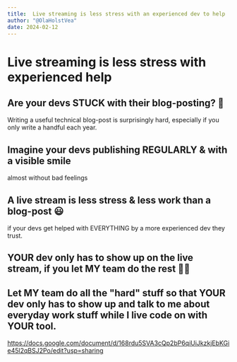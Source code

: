 ```yaml
---
title:  Live streaming is less stress with an experienced dev to help
author: "@OlaHolstVea"
date: 2024-02-12
---
```




# Live streaming is less stress with experienced help

## Are your devs STUCK with their blog-posting? 🤔

Writing a useful technical blog-post is surprisingly hard, especially if you only write a handful each year.

## Imagine your devs publishing REGULARLY & with a visible smile
almost without bad feelings

## A live stream is less stress & less work than a blog-post 😃

if your devs get helped with EVERYTHING by a more experienced dev they trust.

## YOUR dev only has to show up on the live stream, if you let MY team do the rest 👩‍🏫


## Let MY team do all the "hard" stuff so that YOUR dev only has to show up and talk to me about everyday work stuff while I live code on with YOUR tool.

https://docs.google.com/document/d/168rdu5SVA3cQp2bP6qiUiJkzkjEbKGie45l2qBSJ2Po/edit?usp=sharing


